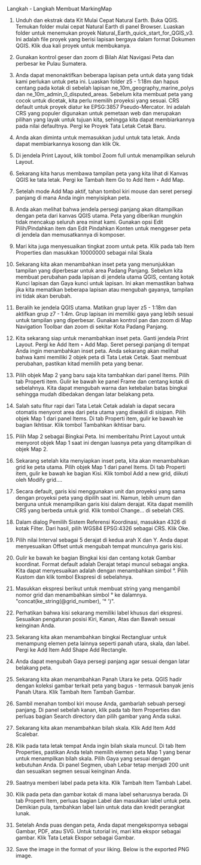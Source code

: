 Langkah - Langkah Membuat MarkingMap
1. Unduh dan ekstrak data Kit Mulai Cepat Natural Earth. Buka QGIS. Temukan folder mulai cepat Natural Earth di panel Browser. Luaskan folder untuk menemukan proyek Natural_Earth_quick_start_for_QGIS_v3. Ini adalah file proyek yang berisi lapisan bergaya dalam format Dokumen QGIS. Klik dua kali proyek untuk membukanya.

2. Gunakan kontrol geser dan zoom di Bilah Alat Navigasi Peta dan perbesar ke Pulau Sumatera.

3. Anda dapat menonaktifkan beberapa lapisan peta untuk data yang tidak kami perlukan untuk peta ini. Luaskan folder z5 - 1:18m dan hapus centang pada kotak di sebelah lapisan ne_10m_geography_marine_polys dan ne_10m_admin_0_disputed_areas. Sebelum kita membuat peta yang cocok untuk dicetak, kita perlu memilih proyeksi yang sesuai. CRS default untuk proyek diatur ke EPSG:3857 Pseudo-Mercator. Ini adalah CRS yang populer digunakan untuk pemetaan web dan merupakan pilihan yang layak untuk tujuan kita, sehingga kita dapat membiarkannya pada nilai defaultnya. Pergi ke Proyek Tata Letak Cetak Baru.

4. Anda akan diminta untuk memasukkan judul untuk tata letak. Anda dapat membiarkannya kosong dan klik Ok.

5. Di jendela Print Layout, klik tombol Zoom full untuk menampilkan seluruh Layout.

6. Sekarang kita harus membawa tampilan peta yang kita lihat di Kanvas QGIS ke tata letak. Pergi ke Tambah Item Go to Add Item ‣ Add Map.

7. Setelah mode Add Map aktif, tahan tombol kiri mouse dan seret persegi panjang di mana Anda ingin menyisipkan peta.

8. Anda akan melihat bahwa jendela persegi panjang akan ditampilkan dengan peta dari kanvas QGIS utama. Peta yang diberikan mungkin tidak mencakup seluruh area minat kami. Gunakan opsi Edit Pilih/Pindahkan item dan Edit Pindahkan Konten untuk menggeser peta di jendela dan memusatkannya di komposer.

9. Mari kita juga menyesuaikan tingkat zoom untuk peta. Klik pada tab Item Properties dan masukkan 10000000 sebagai nilai Skala  

10. Sekarang kita akan menambahkan inset peta yang menunjukkan tampilan yang diperbesar untuk area Padang Panjang. Sebelum kita membuat perubahan pada lapisan di jendela utama QGIS, centang kotak Kunci lapisan dan Gaya kunci untuk lapisan. Ini akan memastikan bahwa jika kita mematikan beberapa lapisan atau mengubah gayanya, tampilan ini tidak akan berubah.

11. Beralih ke jendela QGIS utama. Matikan grup layer z5 - 1:18m dan aktifkan grup z7 - 1:4m. Grup lapisan ini memiliki gaya yang lebih sesuai untuk tampilan yang diperbesar. Gunakan kontrol pan dan zoom di Map Navigation Toolbar dan zoom di sekitar Kota Padang Panjang.

12. Kita sekarang siap untuk menambahkan inset peta. Ganti jendela Print Layout. Pergi ke Add Item ‣ Add Map.
Seret persegi panjang di tempat Anda ingin menambahkan inset peta. Anda sekarang akan melihat bahwa kami memiliki 2 objek peta di Tata Letak Cetak. Saat membuat perubahan, pastikan kitad memilih peta yang benar.

13. Pilih objek Map 2 yang baru saja kita tambahkan dari panel Items. Pilih tab Properti item. Gulir ke bawah ke panel Frame dan centang kotak di sebelahnya. Kita dapat mengubah warna dan ketebalan batas bingkai sehingga mudah dibedakan dengan latar belakang peta.

14. Salah satu fitur rapi dari Tata Letak Cetak adalah ia dapat secara otomatis menyorot area dari peta utama yang diwakili di sisipan. Pilih objek Map 1 dari panel Items. Di tab Properti item, gulir ke bawah ke bagian Ikhtisar. Klik tombol Tambahkan ikhtisar baru.

15. Pilih Map 2 sebagai Bingkai Peta. Ini memberitahu Print Layout untuk menyorot objek Map 1 saat ini dengan luasnya peta yang ditampilkan di objek Map 2.

16. Sekarang setelah kita menyiapkan inset peta, kita akan menambahkan grid ke peta utama. Pilih objek Map 1 dari panel Items. Di tab Properti item, gulir ke bawah ke bagian Kisi. Klik tombol Add a new grid, diikuti oleh Modify grid….

17. Secara default, garis kisi menggunakan unit dan proyeksi yang sama dengan proyeksi peta yang dipilih saat ini. Namun, lebih umum dan berguna untuk menampilkan garis kisi dalam derajat. Kita dapat memilih CRS yang berbeda untuk grid. Klik tombol Change… di sebelah CRS.

18. Dalam dialog Pemilih Sistem Referensi Koordinasi, masukkan 4326 di kotak Filter. Dari hasil, pilih WGS84 EPSG:4326 sebagai CRS. Klik Oke.

19. Pilih nilai Interval sebagai 5 derajat di kedua arah X dan Y. Anda dapat menyesuaikan Offset untuk mengubah tempat munculnya garis kisi.

20. Gulir ke bawah ke bagian Bingkai kisi dan centang kotak Gambar koordinat. Format default adalah Derajat tetapi muncul sebagai angka. Kita dapat menyesuaikan adalah dengan menambahkan simbol °. Pilih Kustom dan klik tombol Ekspresi di sebelahnya.

21. Masukkan ekspresi berikut untuk membuat string yang mengambil nomor grid dan menambahkan simbol ° ke dalamnya. "concat(ke_string(@grid_number), '° ')".

22. Perhatikan bahwa kisi sekarang memiliki label khusus dari ekspresi. Sesuaikan pengaturan posisi Kiri, Kanan, Atas dan Bawah sesuai keinginan Anda.

23. Sekarang kita akan menambahkan bingkai Rectangluar untuk menampung elemen peta lainnya seperti panah utara, skala, dan label. Pergi ke Add Item Add Shape Add Rectangle.

24. Anda dapat mengubah Gaya persegi panjang agar sesuai dengan latar belakang peta.

25. Sekarang kita akan menambahkan Panah Utara ke peta. QGIS hadir dengan koleksi gambar terkait peta yang bagus - termasuk banyak jenis Panah Utara. Klik Tambah Item Tambah Gambar.

26. Sambil menahan tombol kiri mouse Anda, gambarlah sebuah persegi panjang. Di panel sebelah kanan, klik pada tab Item Properties dan perluas bagian Search directory dan pilih gambar yang Anda sukai.

27. Sekarang kita akan menambahkan bilah skala. Klik Add Item Add Scalebar.

28. Klik pada tata letak tempat Anda ingin bilah skala muncul. Di tab Item Properties, pastikan Anda telah memilih elemen peta Map 1 yang benar untuk menampilkan bilah skala. Pilih Gaya yang sesuai dengan kebutuhan Anda. Di panel Segmen, ubah Lebar tetap menjadi 200 unit dan sesuaikan segmen sesuai keinginan Anda.

29. Saatnya memberi label pada peta kita. Klik Tambah Item Tambah Label.

30. Klik pada peta dan gambar kotak di mana label seharusnya berada. Di tab Properti Item, perluas bagian Label dan masukkan label untuk peta. Demikian pula, tambahkan label lain untuk data dan kredit perangkat lunak.

31. Setelah Anda puas dengan peta, Anda dapat mengekspornya sebagai Gambar, PDF, atau SVG. Untuk tutorial ini, mari kita ekspor sebagai gambar. Klik Tata Letak Ekspor sebagai Gambar.

32. Save the image in the format of your liking. Below is the exported PNG image. 
